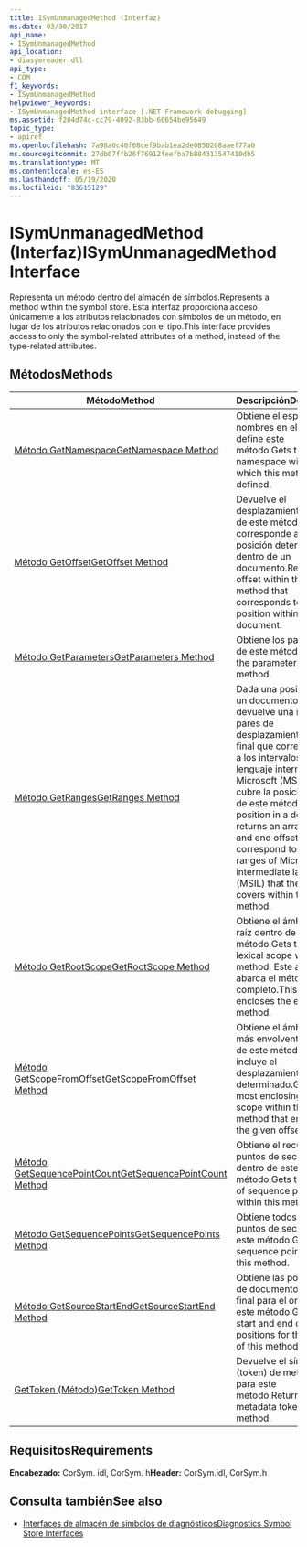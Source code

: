 ```yaml
---
title: ISymUnmanagedMethod (Interfaz)
ms.date: 03/30/2017
api_name:
- ISymUnmanagedMethod
api_location:
- diasymreader.dll
api_type:
- COM
f1_keywords:
- ISymUnmanagedMethod
helpviewer_keywords:
- ISymUnmanagedMethod interface [.NET Framework debugging]
ms.assetid: f204d74c-cc79-4092-83bb-60654be95649
topic_type:
- apiref
ms.openlocfilehash: 7a98a0c40f68cef9bab1ea2de0850208aaef77a0
ms.sourcegitcommit: 27db07ffb26f76912feefba7b884313547410db5
ms.translationtype: MT
ms.contentlocale: es-ES
ms.lasthandoff: 05/19/2020
ms.locfileid: "83615129"
---
```

# <a name="isymunmanagedmethod-interface"></a><span data-ttu-id="d18c9-102">ISymUnmanagedMethod (Interfaz)</span><span class="sxs-lookup"><span data-stu-id="d18c9-102">ISymUnmanagedMethod Interface</span></span>
<span data-ttu-id="d18c9-103">Representa un método dentro del almacén de símbolos.</span><span class="sxs-lookup"><span data-stu-id="d18c9-103">Represents a method within the symbol store.</span></span> <span data-ttu-id="d18c9-104">Esta interfaz proporciona acceso únicamente a los atributos relacionados con símbolos de un método, en lugar de los atributos relacionados con el tipo.</span><span class="sxs-lookup"><span data-stu-id="d18c9-104">This interface provides access to only the symbol-related attributes of a method, instead of the type-related attributes.</span></span>  
  
## <a name="methods"></a><span data-ttu-id="d18c9-105">Métodos</span><span class="sxs-lookup"><span data-stu-id="d18c9-105">Methods</span></span>  
  
|<span data-ttu-id="d18c9-106">Método</span><span class="sxs-lookup"><span data-stu-id="d18c9-106">Method</span></span>|<span data-ttu-id="d18c9-107">Descripción</span><span class="sxs-lookup"><span data-stu-id="d18c9-107">Description</span></span>|  
|------------|-----------------|  
|[<span data-ttu-id="d18c9-108">Método GetNamespace</span><span class="sxs-lookup"><span data-stu-id="d18c9-108">GetNamespace Method</span></span>](isymunmanagedmethod-getnamespace-method.md)|<span data-ttu-id="d18c9-109">Obtiene el espacio de nombres en el que se define este método.</span><span class="sxs-lookup"><span data-stu-id="d18c9-109">Gets the namespace within which this method is defined.</span></span>|  
|[<span data-ttu-id="d18c9-110">Método GetOffset</span><span class="sxs-lookup"><span data-stu-id="d18c9-110">GetOffset Method</span></span>](isymunmanagedmethod-getoffset-method.md)|<span data-ttu-id="d18c9-111">Devuelve el desplazamiento dentro de este método que corresponde a una posición determinada dentro de un documento.</span><span class="sxs-lookup"><span data-stu-id="d18c9-111">Returns the offset within this method that corresponds to a given position within a document.</span></span>|  
|[<span data-ttu-id="d18c9-112">Método GetParameters</span><span class="sxs-lookup"><span data-stu-id="d18c9-112">GetParameters Method</span></span>](isymunmanagedmethod-getparameters-method.md)|<span data-ttu-id="d18c9-113">Obtiene los parámetros de este método.</span><span class="sxs-lookup"><span data-stu-id="d18c9-113">Gets the parameters for this method.</span></span>|  
|[<span data-ttu-id="d18c9-114">Método GetRanges</span><span class="sxs-lookup"><span data-stu-id="d18c9-114">GetRanges Method</span></span>](isymunmanagedmethod-getranges-method.md)|<span data-ttu-id="d18c9-115">Dada una posición en un documento, devuelve una matriz de pares de desplazamiento inicial y final que corresponden a los intervalos del lenguaje intermedio de Microsoft (MSIL) que cubre la posición dentro de este método.</span><span class="sxs-lookup"><span data-stu-id="d18c9-115">Given a position in a document, returns an array of start and end offset pairs that correspond to the ranges of Microsoft intermediate language (MSIL) that the position covers within this method.</span></span>|  
|[<span data-ttu-id="d18c9-116">Método GetRootScope</span><span class="sxs-lookup"><span data-stu-id="d18c9-116">GetRootScope Method</span></span>](isymunmanagedmethod-getrootscope-method.md)|<span data-ttu-id="d18c9-117">Obtiene el ámbito léxico raíz dentro de este método.</span><span class="sxs-lookup"><span data-stu-id="d18c9-117">Gets the root lexical scope within this method.</span></span> <span data-ttu-id="d18c9-118">Este ámbito abarca el método completo.</span><span class="sxs-lookup"><span data-stu-id="d18c9-118">This scope encloses the entire method.</span></span>|  
|[<span data-ttu-id="d18c9-119">Método GetScopeFromOffset</span><span class="sxs-lookup"><span data-stu-id="d18c9-119">GetScopeFromOffset Method</span></span>](isymunmanagedmethod-getscopefromoffset-method.md)|<span data-ttu-id="d18c9-120">Obtiene el ámbito léxico más envolvente dentro de este método que incluye el desplazamiento determinado.</span><span class="sxs-lookup"><span data-stu-id="d18c9-120">Gets the most enclosing lexical scope within this method that encloses the given offset.</span></span>|  
|[<span data-ttu-id="d18c9-121">Método GetSequencePointCount</span><span class="sxs-lookup"><span data-stu-id="d18c9-121">GetSequencePointCount Method</span></span>](isymunmanagedmethod-getsequencepointcount-method.md)|<span data-ttu-id="d18c9-122">Obtiene el recuento de puntos de secuencia dentro de este método.</span><span class="sxs-lookup"><span data-stu-id="d18c9-122">Gets the count of sequence points within this method.</span></span>|  
|[<span data-ttu-id="d18c9-123">Método GetSequencePoints</span><span class="sxs-lookup"><span data-stu-id="d18c9-123">GetSequencePoints Method</span></span>](isymunmanagedmethod-getsequencepoints-method.md)|<span data-ttu-id="d18c9-124">Obtiene todos los puntos de secuencia de este método.</span><span class="sxs-lookup"><span data-stu-id="d18c9-124">Gets all the sequence points within this method.</span></span>|  
|[<span data-ttu-id="d18c9-125">Método GetSourceStartEnd</span><span class="sxs-lookup"><span data-stu-id="d18c9-125">GetSourceStartEnd Method</span></span>](isymunmanagedmethod-getsourcestartend-method.md)|<span data-ttu-id="d18c9-126">Obtiene las posiciones de documento inicial y final para el origen de este método.</span><span class="sxs-lookup"><span data-stu-id="d18c9-126">Gets the start and end document positions for the source of this method.</span></span>|  
|[<span data-ttu-id="d18c9-127">GetToken (Método)</span><span class="sxs-lookup"><span data-stu-id="d18c9-127">GetToken Method</span></span>](isymunmanagedmethod-gettoken-method.md)|<span data-ttu-id="d18c9-128">Devuelve el símbolo (token) de metadatos para este método.</span><span class="sxs-lookup"><span data-stu-id="d18c9-128">Returns the metadata token for this method.</span></span>|  
  
## <a name="requirements"></a><span data-ttu-id="d18c9-129">Requisitos</span><span class="sxs-lookup"><span data-stu-id="d18c9-129">Requirements</span></span>  
 <span data-ttu-id="d18c9-130">**Encabezado:** CorSym. idl, CorSym. h</span><span class="sxs-lookup"><span data-stu-id="d18c9-130">**Header:** CorSym.idl, CorSym.h</span></span>  
  
## <a name="see-also"></a><span data-ttu-id="d18c9-131">Consulta también</span><span class="sxs-lookup"><span data-stu-id="d18c9-131">See also</span></span>

- [<span data-ttu-id="d18c9-132">Interfaces de almacén de símbolos de diagnósticos</span><span class="sxs-lookup"><span data-stu-id="d18c9-132">Diagnostics Symbol Store Interfaces</span></span>](diagnostics-symbol-store-interfaces.md)
